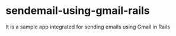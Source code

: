 # sendemail-using-gmail-rails
It is a sample app integrated for sending emails using Gmail in Rails
